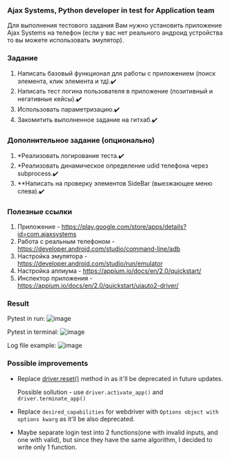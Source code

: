 ### Ajax Systems, Python developer in test for Application team
Для выполнения тестового задания Вам нужно установить приложение Ajax Systems на телефон (если у вас нет реального андроид устройства то вы можете использовать эмулятор).

### Задание
1) Написать базовый функционал для работы с приложением (поиск элемента, клик элемента и тд).✔️
2) Написать тест логина пользователя в приложение (позитивный и негативные кейсы).✔️
3) Использовать параметризацию.✔️
4) Закомитить выполненное задание на гитхаб.✔️

### Дополнительное задание (опционально)
1) *Реализовать логирование теста.✔️
2) *Реализовать динамическое определение udid телефона через subprocess.✔️
3) **Написать на проверку элементов SideBar (выезжающее меню слева).✔️

### Полезные ссылки
1) Приложение - https://play.google.com/store/apps/details?id=com.ajaxsystems
2) Работа с реальным телефоном - https://developer.android.com/studio/command-line/adb
3) Настройка эмулятора - https://developer.android.com/studio/run/emulator
4) Настройка аппиума - https://appium.io/docs/en/2.0/quickstart/
5) Инспектор приложения - https://appium.io/docs/en/2.0/quickstart/uiauto2-driver/


### Result
Pytest in run:
![image](https://github.com/Andriy-Sydorenko/ajax_test_task/assets/94242534/185f5219-28f9-4d2f-9739-0a71b03ca15e)

Pytest in terminal:
![image](https://github.com/Andriy-Sydorenko/ajax_test_task/assets/94242534/295e662d-8fbc-4ee5-8a20-94667745e38b)

Log file example:
![image](https://github.com/Andriy-Sydorenko/ajax_test_task/assets/94242534/c6a0d00a-25a6-4493-aeea-182fb3b1595b)


### Possible improvements
- Replace [driver.reset()](tests/login/test_login.py#L55) method in as it'll be deprecated in future updates.

    Possible sollution - use `driver.activate_app()` and `driver.terminate_app()`
- Replace `desired_capabilities` for webdriver with `Options object with options kwarg` as it'll be also deprecated.
- Maybe separate login test into 2 functions(one with invalid inputs, and one with valid), but since they have the same algorithm, I decided to write only 1 function.
